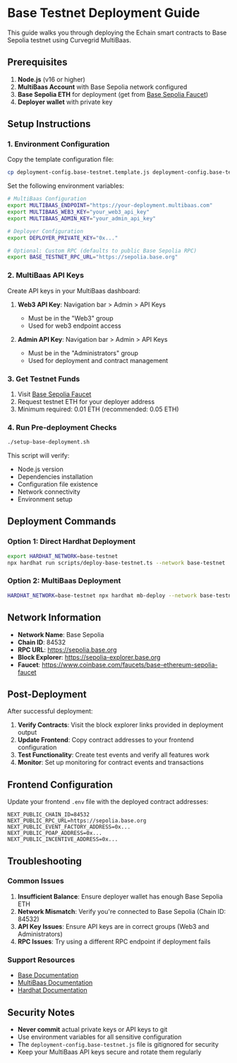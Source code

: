 # Base Testnet Deployment Guide

This guide walks you through deploying the Echain smart contracts to Base Sepolia testnet using Curvegrid MultiBaas.

## Prerequisites

1. **Node.js** (v16 or higher)
2. **MultiBaas Account** with Base Sepolia network configured
3. **Base Sepolia ETH** for deployment (get from [Base Sepolia Faucet](https://www.coinbase.com/faucets/base-ethereum-sepolia-faucet))
4. **Deployer wallet** with private key

## Setup Instructions

### 1. Environment Configuration

Copy the template configuration file:
```bash
cp deployment-config.base-testnet.template.js deployment-config.base-testnet.js
```

Set the following environment variables:

```bash
# MultiBaas Configuration
export MULTIBAAS_ENDPOINT="https://your-deployment.multibaas.com"
export MULTIBAAS_WEB3_KEY="your_web3_api_key"
export MULTIBAAS_ADMIN_KEY="your_admin_api_key"

# Deployer Configuration
export DEPLOYER_PRIVATE_KEY="0x..."

# Optional: Custom RPC (defaults to public Base Sepolia RPC)
export BASE_TESTNET_RPC_URL="https://sepolia.base.org"
```

### 2. MultiBaas API Keys

Create API keys in your MultiBaas dashboard:

1. **Web3 API Key**: Navigation bar > Admin > API Keys
   - Must be in the "Web3" group
   - Used for web3 endpoint access

2. **Admin API Key**: Navigation bar > Admin > API Keys  
   - Must be in the "Administrators" group
   - Used for deployment and contract management

### 3. Get Testnet Funds

1. Visit [Base Sepolia Faucet](https://www.coinbase.com/faucets/base-ethereum-sepolia-faucet)
2. Request testnet ETH for your deployer address
3. Minimum required: 0.01 ETH (recommended: 0.05 ETH)

### 4. Run Pre-deployment Checks

```bash
./setup-base-deployment.sh
```

This script will verify:
- Node.js version
- Dependencies installation
- Configuration file existence
- Network connectivity
- Environment setup

## Deployment Commands

### Option 1: Direct Hardhat Deployment

```bash
export HARDHAT_NETWORK=base-testnet
npx hardhat run scripts/deploy-base-testnet.ts --network base-testnet
```

### Option 2: MultiBaas Deployment

```bash
HARDHAT_NETWORK=base-testnet npx hardhat mb-deploy --network base-testnet
```

## Network Information

- **Network Name**: Base Sepolia
- **Chain ID**: 84532
- **RPC URL**: https://sepolia.base.org
- **Block Explorer**: https://sepolia-explorer.base.org
- **Faucet**: https://www.coinbase.com/faucets/base-ethereum-sepolia-faucet

## Post-Deployment

After successful deployment:

1. **Verify Contracts**: Visit the block explorer links provided in deployment output
2. **Update Frontend**: Copy contract addresses to your frontend configuration
3. **Test Functionality**: Create test events and verify all features work
4. **Monitor**: Set up monitoring for contract events and transactions

## Frontend Configuration

Update your frontend `.env` file with the deployed contract addresses:

```env
NEXT_PUBLIC_CHAIN_ID=84532
NEXT_PUBLIC_RPC_URL=https://sepolia.base.org
NEXT_PUBLIC_EVENT_FACTORY_ADDRESS=0x...
NEXT_PUBLIC_POAP_ADDRESS=0x...
NEXT_PUBLIC_INCENTIVE_ADDRESS=0x...
```

## Troubleshooting

### Common Issues

1. **Insufficient Balance**: Ensure deployer wallet has enough Base Sepolia ETH
2. **Network Mismatch**: Verify you're connected to Base Sepolia (Chain ID: 84532)
3. **API Key Issues**: Ensure API keys are in correct groups (Web3 and Administrators)
4. **RPC Issues**: Try using a different RPC endpoint if deployment fails

### Support Resources

- [Base Documentation](https://docs.base.org/)
- [MultiBaas Documentation](https://docs.curvegrid.com/)
- [Hardhat Documentation](https://hardhat.org/docs)

## Security Notes

- **Never commit** actual private keys or API keys to git
- Use environment variables for all sensitive configuration
- The `deployment-config.base-testnet.js` file is gitignored for security
- Keep your MultiBaas API keys secure and rotate them regularly
